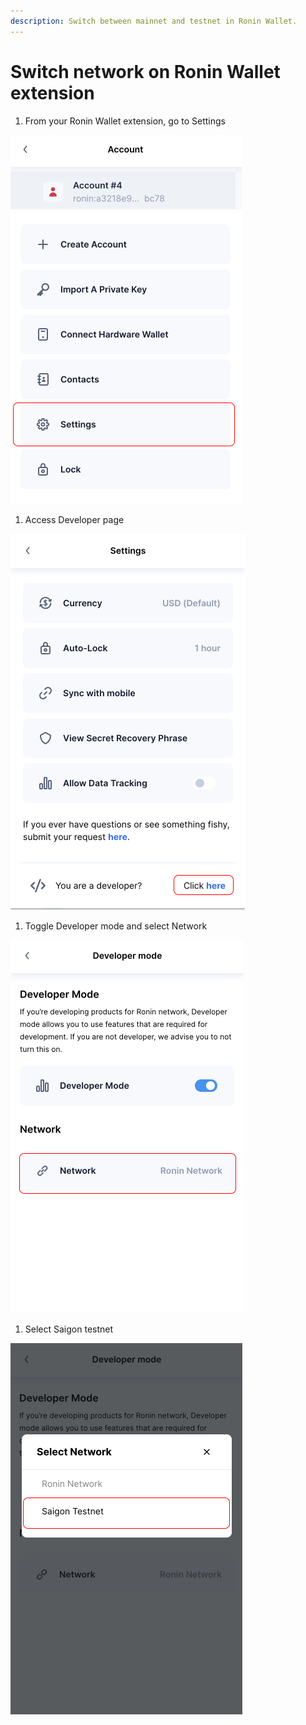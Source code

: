 ```yaml
---
description: Switch between mainnet and testnet in Ronin Wallet.
---
```


# Switch network on Ronin Wallet extension

1. From your Ronin Wallet extension, go to Settings

![Wallet Settings](<./assets/wallet-1.png>)

1. Access Developer page

![Wallet Developer page](<./assets/wallet-2.png>)

1. Toggle Developer mode and select Network

![Select Network](<./assets/wallet-3.png>)

1. Select Saigon testnet

![Select Network](<./assets/wallet-4.png>)
